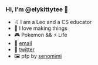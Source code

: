 ### Hi, I’m @elykittytee 🙋‍
- ♌ I am a Leo and a CS educator
- 👾 I love making things
- 🎮 Pokemon && ⚡ Life
- 💌 [email](mailto:eleanor.tayam@gmail.com?subject=hello!&body=I%20found%20you%20on%20Github%20and%20I%20wanted%20to%20say%20hey!) 
- 🐤 [twitter](http://twitter.com/elykittytee)
- 🖼️ pfp by [senomimi](https://twitter.com/mimisentakosen)
